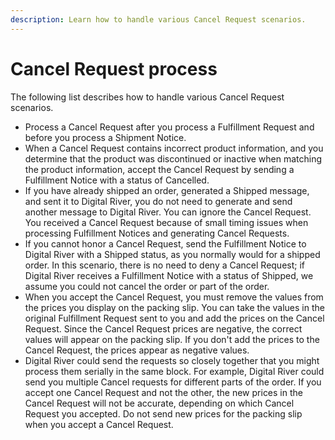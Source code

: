 ```yaml
---
description: Learn how to handle various Cancel Request scenarios.
---
```


# Cancel Request process

The following list describes how to handle various Cancel Request scenarios.

* Process a Cancel Request after you process a Fulfillment Request and before you process a Shipment Notice.
* When a Cancel Request contains incorrect product information, and you determine that the product was discontinued or inactive when matching the product information, accept the Cancel Request by sending a Fulfillment Notice with a status of Cancelled.
* If you have already shipped an order, generated a Shipped message, and sent it to Digital River, you do not need to generate and send another message to Digital River. You can ignore the Cancel Request. You received a Cancel Request because of small timing issues when processing Fulfillment Notices and generating Cancel Requests.
* If you cannot honor a Cancel Request, send the Fulfillment Notice to Digital River with a Shipped status, as you normally would for a shipped order. In this scenario, there is no need to deny a Cancel Request; if Digital River receives a Fulfillment Notice with a status of Shipped, we assume you could not cancel the order or part of the order.
* When you accept the Cancel Request, you must remove the values from the prices you display on the packing slip. You can take the values in the original Fulfillment Request sent to you and add the prices on the Cancel Request. Since the Cancel Request prices are negative, the correct values will appear on the packing slip. If you don't add the prices to the Cancel Request, the prices appear as negative values.
* Digital River could send the requests so closely together that you might process them serially in the same block. For example, Digital River could send you multiple Cancel requests for different parts of the order. If you accept one Cancel Request and not the other, the new prices in the Cancel Request will not be accurate, depending on which Cancel Request you accepted. Do not send new prices for the packing slip when you accept a Cancel Request.
